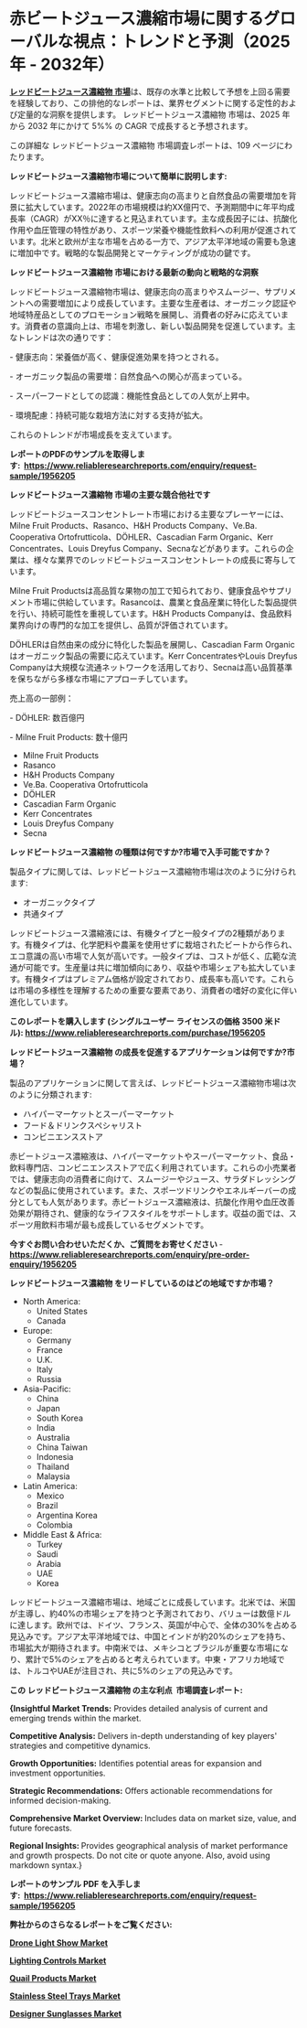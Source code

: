 <p><h1>赤ビートジュース濃縮市場に関するグローバルな視点：トレンドと予測（2025年 - 2032年）</h1></p><p data-sourcepos="1:1-1:157"><strong><a href="https://www.reliableresearchreports.com/red-beet-juice-concentrate-r1956205?utm_campaign=110&utm_medium=36&utm_source=Github&utm_content=ia&utm_term=05042025&utm_id=red-beet-juice-concentrate">レッドビートジュース濃縮物 市場</a></strong>は、既存の水準と比較して予想を上回る需要を経験しており、この排他的なレポートは、業界セグメントに関する定性的および定量的な洞察を提供します。 レッドビートジュース濃縮物 市場は、2025 年から 2032 年にかけて 5%% の CAGR で成長すると予想されます。</p>
<p data-sourcepos="3:1-3:50">この詳細な レッドビートジュース濃縮物 市場調査レポートは、109 ページにわたります。</p>
<p><strong>レッドビートジュース濃縮物市場について簡単に説明します:</strong></p>
<p><p>レッドビートジュース濃縮市場は、健康志向の高まりと自然食品の需要増加を背景に拡大しています。2022年の市場規模は約XX億円で、予測期間中に年平均成長率（CAGR）がXX％に達すると見込まれています。主な成長因子には、抗酸化作用や血圧管理の特性があり、スポーツ栄養や機能性飲料への利用が促進されています。北米と欧州が主な市場を占める一方で、アジア太平洋地域の需要も急速に増加中です。戦略的な製品開発とマーケティングが成功の鍵です。</p></p>
<p><strong>レッドビートジュース濃縮物 市場における最新の動向と戦略的な洞察</strong></p>
<p><p>レッドビートジュース濃縮物市場は、健康志向の高まりやスムージー、サプリメントへの需要増加により成長しています。主要な生産者は、オーガニック認証や地域特産品としてのプロモーション戦略を展開し、消費者の好みに応えています。消費者の意識向上は、市場を刺激し、新しい製品開発を促進しています。主なトレンドは次の通りです：</p><p>- 健康志向：栄養価が高く、健康促進効果を持つとされる。</p><p>- オーガニック製品の需要増：自然食品への関心が高まっている。</p><p>- スーパーフードとしての認識：機能性食品としての人気が上昇中。</p><p>- 環境配慮：持続可能な栽培方法に対する支持が拡大。</p><p>これらのトレンドが市場成長を支えています。</p></p>
<p><strong>レポートのPDFのサンプルを取得します</strong><strong>:&nbsp;&nbsp;<a href="https://www.reliableresearchreports.com/enquiry/request-sample/1956205?utm_campaign=110&utm_medium=36&utm_source=Github&utm_content=ia&utm_term=05042025&utm_id=red-beet-juice-concentrate">https://www.reliableresearchreports.com/enquiry/request-sample/1956205</a></strong></p>
<p><strong>レッドビートジュース濃縮物 市場の主要な競合他社です</strong></p>
<p><p>レッドビートジュースコンセントレート市場における主要なプレーヤーには、Milne Fruit Products、Rasanco、H&H Products Company、Ve.Ba. Cooperativa Ortofrutticola、DÖHLER、Cascadian Farm Organic、Kerr Concentrates、Louis Dreyfus Company、Secnaなどがあります。これらの企業は、様々な業界でのレッドビートジュースコンセントレートの成長に寄与しています。</p><p>Milne Fruit Productsは高品質な果物の加工で知られており、健康食品やサプリメント市場に供給しています。Rasancoは、農業と食品産業に特化した製品提供を行い、持続可能性を重視しています。H&H Products Companyは、食品飲料業界向けの専門的な加工を提供し、品質が評価されています。</p><p>DÖHLERは自然由来の成分に特化した製品を展開し、Cascadian Farm Organicはオーガニック製品の需要に応えています。Kerr ConcentratesやLouis Dreyfus Companyは大規模な流通ネットワークを活用しており、Secnaは高い品質基準を保ちながら多様な市場にアプローチしています。</p><p>売上高の一部例：</p><p>- DÖHLER: 数百億円</p><p>- Milne Fruit Products: 数十億円</p></p>
<p><ul><li>Milne Fruit Products</li><li>Rasanco</li><li>H&H Products Company</li><li>Ve.Ba. Cooperativa Ortofrutticola</li><li>DÖHLER</li><li>Cascadian Farm Organic</li><li>Kerr Concentrates</li><li>Louis Dreyfus Company</li><li>Secna</li></ul></p>
<p><strong>レッドビートジュース濃縮物 の種類は何ですか?市場で入手可能ですか？</strong></p>
<p>製品タイプに関しては、レッドビートジュース濃縮物市場は次のように分けられます:</p>
<p><ul><li>オーガニックタイプ</li><li>共通タイプ</li></ul></p>
<p><p>レッドビートジュース濃縮液には、有機タイプと一般タイプの2種類があります。有機タイプは、化学肥料や農薬を使用せずに栽培されたビートから作られ、エコ意識の高い市場で人気が高いです。一般タイプは、コストが低く、広範な流通が可能です。生産量は共に増加傾向にあり、収益や市場シェアも拡大しています。有機タイプはプレミアム価格が設定されており、成長率も高いです。これらは市場の多様性を理解するための重要な要素であり、消費者の嗜好の変化に伴い進化しています。</p></p>
<p><strong>このレポートを購入します (シングルユーザー ライセンスの価格 3500 米ドル):&nbsp;<a href="https://www.reliableresearchreports.com/purchase/1956205?utm_campaign=110&utm_medium=36&utm_source=Github&utm_content=ia&utm_term=05042025&utm_id=red-beet-juice-concentrate">https://www.reliableresearchreports.com/purchase/1956205</a></strong></p>
<p><strong>レッドビートジュース濃縮物 の成長を促進するアプリケーションは何ですか?市場？</strong></p>
<p>製品のアプリケーションに関して言えば、レッドビートジュース濃縮物市場は次のように分類されます:</p>
<p><ul><li>ハイパーマーケットとスーパーマーケット</li><li>フード＆ドリンクスペシャリスト</li><li>コンビニエンスストア</li></ul></p>
<p><p>赤ビートジュース濃縮液は、ハイパーマーケットやスーパーマーケット、食品・飲料専門店、コンビニエンスストアで広く利用されています。これらの小売業者では、健康志向の消費者に向けて、スムージーやジュース、サラダドレッシングなどの製品に使用されています。また、スポーツドリンクやエネルギーバーの成分としても人気があります。赤ビートジュース濃縮液は、抗酸化作用や血圧改善効果が期待され、健康的なライフスタイルをサポートします。収益の面では、スポーツ用飲料市場が最も成長しているセグメントです。</p></p>
<p><strong>今すぐお問い合わせいただくか、ご質問をお寄せください</strong><strong>&nbsp;</strong>-<strong><a href="https://www.reliableresearchreports.com/enquiry/pre-order-enquiry/1956205?utm_campaign=110&utm_medium=36&utm_source=Github&utm_content=ia&utm_term=05042025&utm_id=red-beet-juice-concentrate">https://www.reliableresearchreports.com/enquiry/pre-order-enquiry/1956205</a></strong></p>
<p><strong>レッドビートジュース濃縮物 をリードしているのはどの地域ですか市場？</strong></p>
<p><ul>
    <li>
        North America:
        <ul>
            <li>United States</li>
            <li>Canada</li>
        </ul>
    </li>
    <li>
        Europe:
        <ul>
            <li>Germany</li>
            <li>France</li>
            <li>U.K.</li>
            <li>Italy</li>
            <li>Russia</li>
        </ul>
    </li>
    <li>
        Asia-Pacific:
        <ul>
            <li>China</li>
            <li>Japan</li>
            <li>South Korea</li>
            <li>India</li>
            <li>Australia</li>
            <li>China Taiwan</li>
            <li>Indonesia</li>
            <li>Thailand</li>
            <li>Malaysia</li>
        </ul>
    </li>
    <li>
        Latin America:
        <ul>
            <li>Mexico</li>
            <li>Brazil</li>
            <li>Argentina Korea</li>
            <li>Colombia</li>
        </ul>
    </li>
    <li>
        Middle East & Africa:
        <ul>
            <li>Turkey</li>
            <li>Saudi</li>
            <li>Arabia</li>
            <li>UAE</li>
            <li>Korea</li>
        </ul>
    </li>
    </ul></p>
<p><p>レッドビートジュース濃縮市場は、地域ごとに成長しています。北米では、米国が主導し、約40%の市場シェアを持つと予測されており、バリューは数億ドルに達します。欧州では、ドイツ、フランス、英国が中心で、全体の30%を占める見込みです。アジア太平洋地域では、中国とインドが約20%のシェアを持ち、市場拡大が期待されます。中南米では、メキシコとブラジルが重要な市場になり、累計で5%のシェアを占めると考えられています。中東・アフリカ地域では、トルコやUAEが注目され、共に5%のシェアの見込みです。</p></p>
<p><strong>この レッドビートジュース濃縮物 の主な利点&nbsp; 市場調査レポート:</strong></p>
<p><strong>{Insightful Market Trends:</strong> Provides detailed analysis of current and emerging trends within the market.</p>
<p><strong>Competitive Analysis:</strong> Delivers in-depth understanding of key players' strategies and competitive dynamics.</p>
<p><strong>Growth Opportunities:</strong> Identifies potential areas for expansion and investment opportunities.</p>
<p><strong>Strategic Recommendations:</strong> Offers actionable recommendations for informed decision-making.</p>
<p><strong>Comprehensive Market Overview: </strong>Includes data on market size, value, and future forecasts.</p>
<p><strong>Regional Insights: </strong>Provides geographical analysis of market performance and growth prospects. Do not cite or quote anyone. Also, avoid using markdown syntax.}</p>
<p><strong>レポートのサンプル PDF を入手します:&nbsp;</strong><strong>&nbsp;<a href="https://www.reliableresearchreports.com/enquiry/request-sample/1956205?utm_campaign=110&utm_medium=36&utm_source=Github&utm_content=ia&utm_term=05042025&utm_id=red-beet-juice-concentrate">https://www.reliableresearchreports.com/enquiry/request-sample/1956205</a></strong></p>
<p></p>
<p></p>
<p></p>
<p></p>
<p><strong>弊社からのさらなるレポートをご覧ください:</strong></p>
<p><strong><p><a href="https://github.com/naulasulakr0/Market-Research-Report-List-1/blob/main/drone-light-show-market.md?utm_campaign=110&utm_medium=36&utm_source=Github&utm_content=ia&utm_term=05042025&utm_id=red-beet-juice-concentrate">Drone Light Show Market</a></p><p><a href="https://github.com/haimamuirev8/Market-Research-Report-List-1/blob/main/lighting-controls-market.md?utm_campaign=110&utm_medium=36&utm_source=Github&utm_content=ia&utm_term=05042025&utm_id=red-beet-juice-concentrate">Lighting Controls Market</a></p><p><a href="https://github.com/giardafshaxb/Market-Research-Report-List-1/blob/main/quail-products-market.md?utm_campaign=110&utm_medium=36&utm_source=Github&utm_content=ia&utm_term=05042025&utm_id=red-beet-juice-concentrate">Quail Products Market</a></p><p><a href="https://github.com/ludongfomban/Market-Research-Report-List-1/blob/main/stainless-steel-trays-market.md?utm_campaign=110&utm_medium=36&utm_source=Github&utm_content=ia&utm_term=05042025&utm_id=red-beet-juice-concentrate">Stainless Steel Trays Market</a></p><p><a href="https://github.com/kimanyuzuga/Market-Research-Report-List-1/blob/main/designer-sunglasses-market.md?utm_campaign=110&utm_medium=36&utm_source=Github&utm_content=ia&utm_term=05042025&utm_id=red-beet-juice-concentrate">Designer Sunglasses Market</a></p></strong></p>